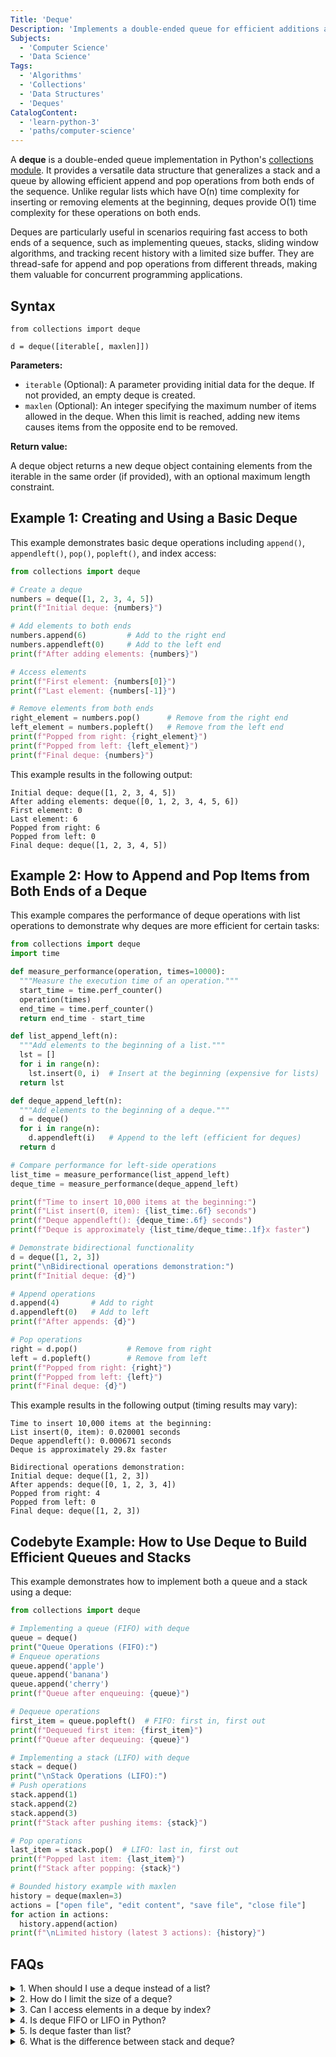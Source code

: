 ```yaml
---
Title: 'Deque'
Description: 'Implements a double-ended queue for efficient additions and removals from both ends.'
Subjects:
  - 'Computer Science'
  - 'Data Science'
Tags:
  - 'Algorithms'
  - 'Collections'
  - 'Data Structures'
  - 'Deques'
CatalogContent:
  - 'learn-python-3'
  - 'paths/computer-science'
---
```


A **deque** is a double-ended queue implementation in Python's [collections module](https://www.codecademy.com/resources/docs/python/collections-module). It provides a versatile data structure that generalizes a stack and a queue by allowing efficient append and pop operations from both ends of the sequence. Unlike regular lists which have O(n) time complexity for inserting or removing elements at the beginning, deques provide O(1) time complexity for these operations on both ends.

Deques are particularly useful in scenarios requiring fast access to both ends of a sequence, such as implementing queues, stacks, sliding window algorithms, and tracking recent history with a limited size buffer. They are thread-safe for append and pop operations from different threads, making them valuable for concurrent programming applications.

## Syntax

```pseudo
from collections import deque

d = deque([iterable[, maxlen]])
```

**Parameters:**

- `iterable` (Optional): A parameter providing initial data for the deque. If not provided, an empty deque is created.
- `maxlen` (Optional): An integer specifying the maximum number of items allowed in the deque. When this limit is reached, adding new items causes items from the opposite end to be removed.

**Return value:**

A deque object returns a new deque object containing elements from the iterable in the same order (if provided), with an optional maximum length constraint.

## Example 1: Creating and Using a Basic Deque

This example demonstrates basic deque operations including `append()`, `appendleft()`, `pop()`, `popleft()`, and index access:

```py
from collections import deque

# Create a deque
numbers = deque([1, 2, 3, 4, 5])
print(f"Initial deque: {numbers}")

# Add elements to both ends
numbers.append(6)         # Add to the right end
numbers.appendleft(0)     # Add to the left end
print(f"After adding elements: {numbers}")

# Access elements
print(f"First element: {numbers[0]}")
print(f"Last element: {numbers[-1]}")

# Remove elements from both ends
right_element = numbers.pop()      # Remove from the right end
left_element = numbers.popleft()   # Remove from the left end
print(f"Popped from right: {right_element}")
print(f"Popped from left: {left_element}")
print(f"Final deque: {numbers}")
```

This example results in the following output:

```shell
Initial deque: deque([1, 2, 3, 4, 5])
After adding elements: deque([0, 1, 2, 3, 4, 5, 6])
First element: 0
Last element: 6
Popped from right: 6
Popped from left: 0
Final deque: deque([1, 2, 3, 4, 5])
```

## Example 2: How to Append and Pop Items from Both Ends of a Deque

This example compares the performance of deque operations with list operations to demonstrate why deques are more efficient for certain tasks:

```py
from collections import deque
import time

def measure_performance(operation, times=10000):
  """Measure the execution time of an operation."""
  start_time = time.perf_counter()
  operation(times)
  end_time = time.perf_counter()
  return end_time - start_time

def list_append_left(n):
  """Add elements to the beginning of a list."""
  lst = []
  for i in range(n):
    lst.insert(0, i)  # Insert at the beginning (expensive for lists)
  return lst

def deque_append_left(n):
  """Add elements to the beginning of a deque."""
  d = deque()
  for i in range(n):
    d.appendleft(i)   # Append to the left (efficient for deques)
  return d

# Compare performance for left-side operations
list_time = measure_performance(list_append_left)
deque_time = measure_performance(deque_append_left)

print(f"Time to insert 10,000 items at the beginning:")
print(f"List insert(0, item): {list_time:.6f} seconds")
print(f"Deque appendleft(): {deque_time:.6f} seconds")
print(f"Deque is approximately {list_time/deque_time:.1f}x faster")

# Demonstrate bidirectional functionality
d = deque([1, 2, 3])
print("\nBidirectional operations demonstration:")
print(f"Initial deque: {d}")

# Append operations
d.append(4)       # Add to right
d.appendleft(0)   # Add to left
print(f"After appends: {d}")

# Pop operations
right = d.pop()           # Remove from right
left = d.popleft()        # Remove from left
print(f"Popped from right: {right}")
print(f"Popped from left: {left}")
print(f"Final deque: {d}")
```

This example results in the following output (timing results may vary):

```shell
Time to insert 10,000 items at the beginning:
List insert(0, item): 0.020001 seconds
Deque appendleft(): 0.000671 seconds
Deque is approximately 29.8x faster

Bidirectional operations demonstration:
Initial deque: deque([1, 2, 3])
After appends: deque([0, 1, 2, 3, 4])
Popped from right: 4
Popped from left: 0
Final deque: deque([1, 2, 3])
```

## Codebyte Example: How to Use Deque to Build Efficient Queues and Stacks

This example demonstrates how to implement both a queue and a stack using a deque:

```py
from collections import deque

# Implementing a queue (FIFO) with deque
queue = deque()
print("Queue Operations (FIFO):")
# Enqueue operations
queue.append('apple')
queue.append('banana')
queue.append('cherry')
print(f"Queue after enqueuing: {queue}")

# Dequeue operations
first_item = queue.popleft()  # FIFO: first in, first out
print(f"Dequeued first item: {first_item}")
print(f"Queue after dequeuing: {queue}")

# Implementing a stack (LIFO) with deque
stack = deque()
print("\nStack Operations (LIFO):")
# Push operations
stack.append(1)
stack.append(2)
stack.append(3)
print(f"Stack after pushing items: {stack}")

# Pop operations
last_item = stack.pop()  # LIFO: last in, first out
print(f"Popped last item: {last_item}")
print(f"Stack after popping: {stack}")

# Bounded history example with maxlen
history = deque(maxlen=3)
actions = ["open file", "edit content", "save file", "close file"]
for action in actions:
  history.append(action)
print(f"\nLimited history (latest 3 actions): {history}")
```

## FAQs

<details>
<summary>1. When should I use a deque instead of a list?</summary>
<p>Use a deque when you need efficient append and pop operations from both ends of a collection. Lists are only efficient for operations at the right end (append/pop) but inefficient for left-end operations.</p>
</details>

<details>
<summary>2. How do I limit the size of a deque?</summary>
<p>Use the `maxlen` parameter when creating the deque: `d = deque(iterable, maxlen=n)`. When the deque reaches this size, adding new items causes items from the opposite end to be removed.</p>
</details>

<details>
<summary>3. Can I access elements in a deque by index?</summary>
<p>Yes, deques support index access like `d[0]` and `d[-1]`, but unlike lists, deques are not optimized for random access in the middle. Use index access sparingly with large deques.</p>
</details>

<details>
<summary>4. Is deque FIFO or LIFO in Python?</summary>
<p>A deque is neither inherently FIFO nor LIFO, it's a flexible data structure that can be used to implement both patterns. Use `append()` and `popleft()` for FIFO (queue) behavior, or use `append()` and `pop()` for LIFO (stack) behavior.</p>
</details>

<details>
<summary>5. Is deque faster than list?</summary>
<p>Yes, for operations at the beginning of the collection. Deques have O(1) time complexity for append and pop operations at both ends, while lists have O(n) time complexity for operations at the beginning. For operations at the end, both have similar performance. For random access by index, lists are generally faster.</p>
</details>

<details>
<summary>6. What is the difference between stack and deque?</summary>
<p>A stack is a LIFO (Last In, First Out) data structure with operations typically limited to pushing and popping elements from one end. A deque (double-ended queue) is a more flexible data structure that allows efficient insertion and removal at both ends. A deque can be used to implement a stack, but it offers additional functionality that a traditional stack does not have.</p>
</details>
